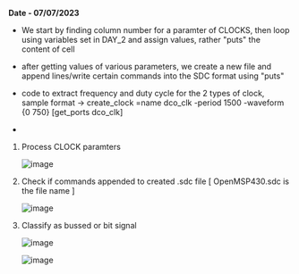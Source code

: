 **Date - 07/07/2023**

- We start by finding column number for a paramter of CLOCKS, then loop using variables set in DAY_2 and assign values, rather "puts" the content of cell

- after getting values of various parameters, we create a new file and append lines/write certain commands into the SDC format using "puts"

- code to extract frequency and duty cycle for the 2 types of clock, sample format -> create_clock =name dco_clk -period 1500 -waveform {0 750} [get_ports dco_clk]

- 

1. Process CLOCK paramters
   
     ![image](https://github.com/venkys8/VSD-TCL_Workshop/assets/138795338/8e5ac623-de3e-4077-8f54-0cf980215f1b)

2. Check if commands appended to created .sdc file [ OpenMSP430.sdc is the file name ]

     ![image](https://github.com/venkys8/VSD-TCL_Workshop/assets/138795338/dda9fa5a-c85c-4513-943c-605b0f2af429)

3. Classify as bussed or bit signal

     ![image](https://github.com/venkys8/VSD-TCL_Workshop/assets/138795338/c988e403-b126-46aa-aba1-6fe9cc612bf9)

     ![image](https://github.com/venkys8/VSD-TCL_Workshop/assets/138795338/4e7c9c2c-8f3d-4a8d-8b60-4e52720a85bc)




